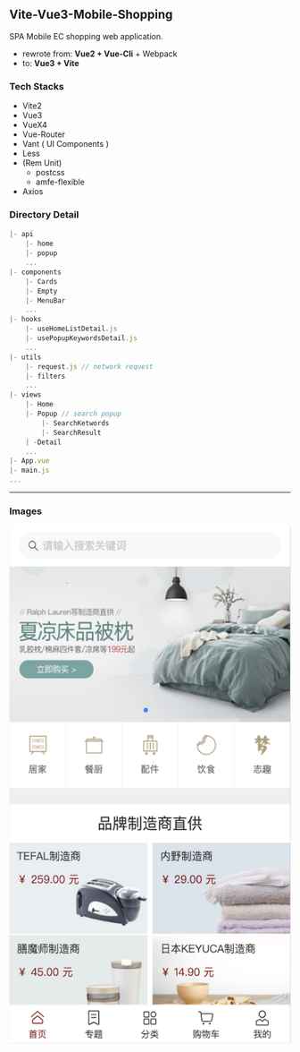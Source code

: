 ## Vite-Vue3-Mobile-Shopping
SPA Mobile EC shopping web application.

- rewrote from:
    **Vue2 + Vue-Cli** + Webpack 
- to: 
    **Vue3 + Vite**


### Tech Stacks
- Vite2
- Vue3
- VueX4
- Vue-Router
- Vant ( UI Components )
- Less
- (Rem Unit)
    - postcss
    - amfe-flexible
- Axios

### Directory Detail
```js
|- api
    |- home
    |- popup
    ...
|- components
    |- Cards
    |- Empty
    |- MenuBar
    ...
|- hooks
    |- useHomeListDetail.js
    |- usePopupKeywordsDetail.js
    ...
|- utils
    |- request.js // network request
    |- filters
    ...
|- views
    |- Home
    |- Popup // search popup
        |- SearchKetwords
        |- SearchResult
    | -Detail
    ...
|- App.vue
|- main.js
...
```

---

### Images
![](./public/images/Home.png)